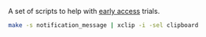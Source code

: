 A set of scripts to help with [early
access](https://codecrafters.io/early-access) trials.



``` sh
make -s notification_message | xclip -i -sel clipboard 
```
 

